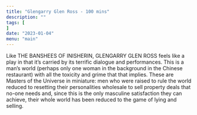 ```yaml
---
title: "Glengarry Glen Ross - 100 mins"
description: ""
tags: [
]
date: "2023-01-04"
menu: "main"
---
```


Like THE BANSHEES OF INISHERIN, GLENGARRY GLEN ROSS feels like a play in that it’s carried by its terrific dialogue and performances. This is a man’s world (perhaps only one woman in the background in the Chinese restaurant) with all the toxicity and grime that that implies. These are Masters of the Universe in miniature: men who were raised to rule the world reduced to resetting their personalities wholesale to sell property deals that no-one needs and, since this is the only masculine satisfaction they can achieve, their whole world has been reduced to the game of lying and selling. 